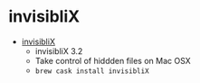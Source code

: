 # invisibliX
- [invisibliX](https://invisiblix.read-write.fr/)
  -  invisibliX 3.2
  - Take control of hiddden files on Mac OSX
  - `brew cask install invisibliX`
